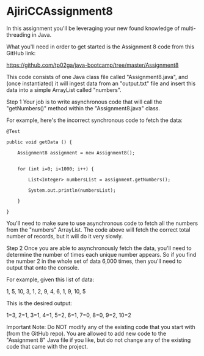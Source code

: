 # AjiriCCAssignment8
In this assignment you'll be leveraging your new found knowledge of multi-threading in Java.

What you'll need in order to get started is the Assignment 8 code from this GitHub link:

https://github.com/tp02ga/java-bootcamp/tree/master/Assignment8


This code consists of one Java class file called "Assignment8.java", and (once instantiated) it will ingest data from an "output.txt" file and insert this data into a simple ArrayList called "numbers".


Step 1
Your job is to write asynchronous code that will call the "getNumbers()" method within the "Assignment8.java" class.


For example, here's the incorrect synchronous code to fetch the data:

    @Test

    public void getData () {

        Assignment8 assignment = new Assignment8();

       
        for (int i=0; i<1000; i++) {

            List<Integer> numbersList = assignment.getNumbers();

            System.out.println(numbersList);

        }

    }


You'll need to make sure to use asynchronous code to fetch all the numbers from the "numbers" ArrayList. The code above will fetch the correct total number of records, but it will do it very slowly.


Step 2
Once you are able to asynchronously fetch the data, you'll need to determine the number of times each unique number appears. So if you find the number 2 in the whole set of data 6,000 times, then you'll need to output that onto the console.


For example, given this list of data:

1, 5, 10, 3, 1, 2, 9, 4, 6, 1, 9, 10, 5

This is the desired output:

1=3, 2=1, 3=1, 4=1, 5=2, 6=1, 7=0, 8=0, 9=2, 10=2


Important Note: Do NOT modify any of the existing code that you start with (from the GitHub repo). You are allowed to add new code to the "Assignment 8" Java file if you like, but do not change any of the existing code that came with the project.
